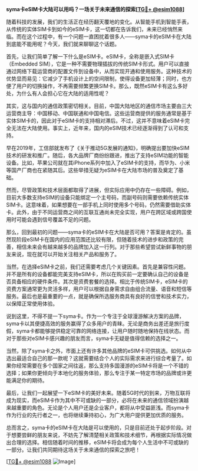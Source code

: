 **syma卡eSIM卡大陆可以用吗？一场关于未来通信的探索[[TG💪+ @esim1088](https://t.me/s/esim1088)]**

随着科技的发展，我们的生活正在经历翻天覆地的变化。从智能手机到智能手表，从传统的实体SIM卡到如今的eSIM卡，这一切都在告诉我们，未来已经悄然来临。而在这个过程中，有一个问题一直困扰着很多人——syma卡的eSIM卡在大陆到底能不能用呢？今天，我们就来聊聊这个话题。

首先，让我们简单了解一下什么是eSIM卡。eSIM卡，全称是嵌入式SIM卡（Embedded SIM），它是一种不需要物理插拔的传统SIM卡形式。用户可以直接通过网络下载运营商的配置文件到设备中，从而实现开通和使用服务。这种技术的优势显而易见：它减少了手机设计上的空间限制，使得设备更加轻薄；同时，也方便了用户的切换操作，不再需要频繁更换SIM卡。那么，既然eSIM卡有这么多好处，为什么有人会担心它在大陆的适用性呢？

其实，这与国内的通信政策密切相关。目前，中国大陆地区的通信市场主要由三大运营商主导：中国移动、中国联通和中国电信。这些运营商提供的服务通常是基于实体SIM卡的，因此对于eSIM卡的支持相对滞后。不过，这并不意味着eSIM卡完全无法在大陆使用。事实上，近年来，国内的eSIM技术已经逐渐得到了认可和支持。

早在2019年，工信部就发布了《关于推动5G发展的通知》，明确提出要加快eSIM技术的研发和推广。随后，各大品牌厂商纷纷跟进，推出了支持eSIM功能的智能设备。比如，苹果公司就在其iPhone系列中加入了eSIM卡的支持，而华为、小米等国产厂商也在紧随其后。这些举措无疑为eSIM卡在大陆市场的普及奠定了基础。

然而，尽管政策和技术层面都取得了进展，但实际应用中仍存在一些障碍。例如，目前大多数支持eSIM的设备只能绑定一个主号码，而副号码则需要依赖传统实体SIM卡。这意味着，如果想要在一部手机上同时使用多个号码，仍然需要借助实体卡。此外，由于不同运营商之间的互联互通尚未完全实现，用户在跨区域或跨国使用时可能会遇到信号覆盖不足的问题。

那么，回到最初的问题——syma卡的eSIM卡在大陆是否可用？答案是肯定的。虽然现阶段eSIM卡在国内的应用范围还比较有限，但随着技术的进步和政策的完善，相信未来会有越来越多的品牌加入这一行列。对于那些希望尝试新鲜事物的朋友来说，现在就可以开始关注相关产品和服务了。

当然，在选择eSIM卡之前，我们还需要考虑几个关键因素。首先是兼容性问题。并不是所有的设备都能完美支持eSIM卡，所以在购买前一定要确认自己的设备是否具备相应的硬件条件。其次是资费套餐的选择。相比于传统SIM卡，eSIM卡的资费方案通常更为灵活多样，用户可以根据自身需求自由组合流量、语音和短信等服务。最后也是最重要的一点，就是确保所选服务商具有良好的信誉和技术实力，以保障正常使用体验。

说到这里，不得不提一下syma卡。作为一个专注于全球漫游解决方案的品牌，syma卡以其便捷高效的服务赢得了众多用户的青睐。无论是商务出差还是旅行度假，syma卡都能够提供稳定可靠的网络连接，让用户随时随地保持在线状态。而对于那些对eSIM卡感兴趣的朋友而言，syma卡无疑是值得信赖的选择之一。

当然，除了syma卡之外，市面上还有许多其他品牌的eSIM卡可供挑选。如何从中选出最适合自己的那一款呢？这就需要结合个人的实际需求来进行综合考量了。如果你经常需要在多个国家之间往返，那么支持多国漫游的eSIM卡将是一个不错的选择；如果你更倾向于本地化的服务体验，那么专注于某一特定市场的品牌或许更能满足你的期待。

最后，让我们一起展望一下eSIM卡的美好未来。随着5G时代的到来，万物互联将成为现实，而eSIM卡作为其中不可或缺的一部分，必将在未来的通信领域扮演越来越重要的角色。无论是个人用户还是企业客户，都将从中受益匪浅。而syma卡作为行业的先行者之一，也将继续秉持初心，为广大用户提供更加优质的服务。

总而言之，syma卡的eSIM卡在大陆是可以使用的，只是目前还处于起步阶段。对于想要尝鲜的朋友来说，不妨先了解清楚相关政策和技术细节，再根据实际情况做出合理的选择。相信随着时间的推移，eSIM卡将会成为每个人生活中不可或缺的一部分。让我们共同期待这场关于未来通信的探索之旅吧！

[[TG💪+ @esim1088](https://t.me/s/esim1088) ![Image](https://i.postimg.cc/4NQfJmqS/Snipaste-2025-05-13-00-14-12.png)]